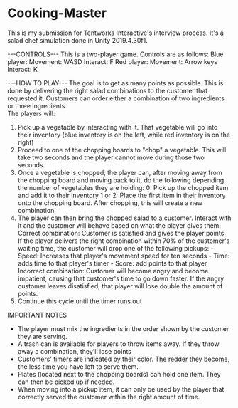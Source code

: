 # Cooking-Master

This is my submission for Tentworks Interactive's interview process. It's a salad chef simulation done in Unity 2019.4.30f1. 

---CONTROLS---
This is a two-player game. Controls are as follows:
Blue player:
    Movement: WASD
    Interact: F
Red player:
    Movement: Arrow keys
    Interact: K

---HOW TO PLAY---
The goal is to get as many points as possible. This is done by delivering the right salad combinations to the customer that requested it. Customers can order either a combination of two ingredients or three ingredients.  
The players will:
1. Pick up a vegetable by interacting with it. That vegetable will go into their inventory (blue inventory is on the left, while red inventory is on the right)
2. Proceed to one of the chopping boards to "chop" a vegetable. This will take two seconds and the player cannot move during those two seconds.
3. Once a vegetable is chopped, the player can, after moving away from the chopping board and moving back to it, do the following depending the number of vegetables they are holding:
    0: Pick up the chopped item and add it to their inventory
    1 or 2: Place the first item in their inventory onto the chopping board. After chopping, this will create a new combination.
4. The player can then bring the chopped salad to a customer. Interact with it and the customer will behave based on what the player gives them:
    Correct combination: Customer is satisfied and gives the player points. If the player delivers the right combination within 70% of the customer's waiting time, the customer will drop one of the following pickups:
        - Speed: Increases that player's movement speed for ten seconds
        - Time: adds time to that player's timer
        - Score: add points to that player
    Incorrect combination: Customer will become angry and become impatient, causing that customer's time to go down faster. If the angry customer leaves disatisfied, that player will lose double the amount of points.
5. Continue this cycle until the timer runs out

IMPORTANT NOTES
- The player must mix the ingredients in the order shown by the customer they are serving. 
- A trash can is available for players to throw items away. If they throw away a combination, they'll lose points
- Customers' timers are indicated by their color. The redder they become, the less time you have left to serve them.
- Plates (located next to the chopping boards) can hold one item. They can then be picked up if needed.
- When moving into a pickup item, it can only be used by the player that correctly served the customer within the right amount of time.